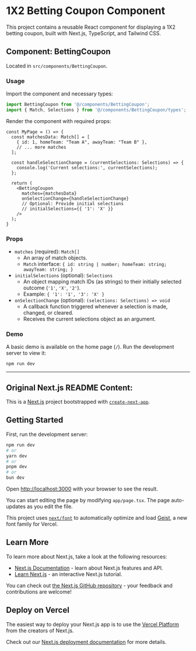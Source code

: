 # 1X2 Betting Coupon Component

This project contains a reusable React component for displaying a 1X2 betting coupon, built with Next.js, TypeScript, and Tailwind CSS.

## Component: BettingCoupon

Located in `src/components/BettingCoupon`.

### Usage

Import the component and necessary types:

```typescript
import BettingCoupon from '@/components/BettingCoupon';
import { Match, Selections } from '@/components/BettingCoupon/types';
```

Render the component with required props:

```tsx
const MyPage = () => {
  const matchesData: Match[] = [
    { id: 1, homeTeam: "Team A", awayTeam: "Team B" },
    // ... more matches
  ];

  const handleSelectionChange = (currentSelections: Selections) => {
    console.log('Current selections:', currentSelections);
  };

  return (
    <BettingCoupon 
      matches={matchesData} 
      onSelectionChange={handleSelectionChange}
      // Optional: Provide initial selections
      // initialSelections={{ '1': 'X' }}
    />
  );
}
```

### Props

-   `matches` (required): `Match[]`
    -   An array of match objects.
    -   `Match` interface: `{ id: string | number; homeTeam: string; awayTeam: string; }`
-   `initialSelections` (optional): `Selections`
    -   An object mapping match IDs (as strings) to their initially selected outcome (`'1'`, `'X'`, `'2'`).
    -   Example: `{ '1': '1', '3': 'X' }`
-   `onSelectionChange` (optional): `(selections: Selections) => void`
    -   A callback function triggered whenever a selection is made, changed, or cleared.
    -   Receives the current selections object as an argument.

### Demo

A basic demo is available on the home page (`/`). Run the development server to view it:

```bash
npm run dev
```

---

## Original Next.js README Content:

This is a [Next.js](https://nextjs.org) project bootstrapped with [`create-next-app`](https://nextjs.org/docs/app/api-reference/cli/create-next-app).

## Getting Started

First, run the development server:

```bash
npm run dev
# or
yarn dev
# or
pnpm dev
# or
bun dev
```

Open [http://localhost:3000](http://localhost:3000) with your browser to see the result.

You can start editing the page by modifying `app/page.tsx`. The page auto-updates as you edit the file.

This project uses [`next/font`](https://nextjs.org/docs/app/building-your-application/optimizing/fonts) to automatically optimize and load [Geist](https://vercel.com/font), a new font family for Vercel.

## Learn More

To learn more about Next.js, take a look at the following resources:

- [Next.js Documentation](https://nextjs.org/docs) - learn about Next.js features and API.
- [Learn Next.js](https://nextjs.org/learn) - an interactive Next.js tutorial.

You can check out [the Next.js GitHub repository](https://github.com/vercel/next.js) - your feedback and contributions are welcome!

## Deploy on Vercel

The easiest way to deploy your Next.js app is to use the [Vercel Platform](https://vercel.com/new?utm_medium=default-template&filter=next.js&utm_source=create-next-app&utm_campaign=create-next-app-readme) from the creators of Next.js.

Check out our [Next.js deployment documentation](https://nextjs.org/docs/app/building-your-application/deploying) for more details.
